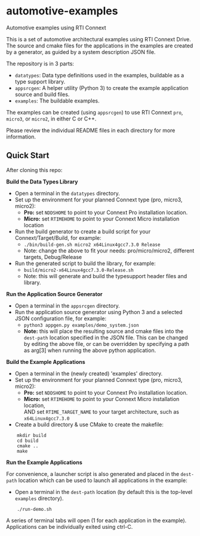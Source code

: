 # automotive-examples
Automotive examples using RTI Connext

This is a set of automotive architectural examples using RTI Connext Drive.  
The source and cmake files for the applications in the examples are created
by a generator, as guided by a system description JSON file.

The repository is in 3 parts:
 - `datatypes`: Data type definitions used in the examples, buildable as a type support library.
 - `appsrcgen`: A helper utility (Python 3) to create the example application source and build files.
 - `examples`: The buildable examples.
 
The examples can be created (using `appsrcgen`) to use RTI Connext `pro`, `micro3`, or `micro2`, in either C or C++.

Please review the individual README files in each directory for more information.

## Quick Start

After cloning this repo:

**Build the Data Types Library**

- Open a terminal in the `datatypes` directory.
- Set up the environment for your planned Connext type (pro, micro3, micro2):
    - **Pro:** set `NDDSHOME` to point to your Connext Pro installation location.
    - **Micro:** set `RTIMEHOME` to point to your Connext Micro installation location
- Run the build generator to create a build script for your Connext/Target/Build, for example:
    - `./bin/build-gen.sh micro2 x64Linux4gcc7.3.0 Release`
    - Note: change the above to fit your needs: pro/micro/micro2, different targets, Debug/Release
- Run the generated script to build the library, for example:
    - `build/micro2-x64Linux4gcc7.3.0-Release.sh`
    - Note: this will generate and build the typesupport header files and library.

**Run the Application Source Generator**

- Open a terminal in the `appsrcgen` directory.
- Run the application source generator using Python 3 and a selected JSON configuration file, for example:
    - `python3 appgen.py examples/demo_system.json`
    - **Note:** this will place the resulting source and cmake files into the `dest-path` location specified in the JSON file.  This can be changed by editing the above file, or can be overridden by specifying a path as arg[3] when running the above python application.

**Build the Example Applications**

- Open a terminal in the (newly created) 'examples' directory.
- Set up the environment for your planned Connext type (pro, micro3, micro2):
    - **Pro:** set `NDDSHOME` to point to your Connext Pro installation location.
    - **Micro:** set `RTIMEHOME` to point to your Connext Micro installation location,  
       AND set `RTIME_TARGET_NAME` to your target architecture, such as `x64Linux4gcc7.3.0`
- Create a build directory & use CMake to create the makefile:

```
    mkdir build
    cd build
    cmake ..
    make
```
**Run the Example Applications**

For convenience, a launcher script is also generated and placed in the `dest-path` location
which can be used to launch all applications in the example:
- Open a terminal in the `dest-path` location (by default this is the top-level `examples` directory).

```
    ./run-demo.sh
```

A series of terminal tabs will open (1 for each application in the example).  
Applications can be individually exited using ctrl-C.
